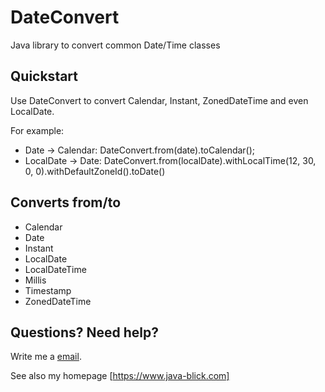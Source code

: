 # DateConvert

Java library to convert common Date/Time classes

## Quickstart

Use DateConvert to convert Calendar, Instant, ZonedDateTime and even LocalDate.

For example:
- Date -> Calendar: DateConvert.from(date).toCalendar();
- LocalDate -> Date: DateConvert.from(localDate).withLocalTime(12, 30, 0, 0).withDefaultZoneId().toDate()

## Converts from/to
- Calendar
- Date
- Instant
- LocalDate
- LocalDateTime
- Millis
- Timestamp
- ZonedDateTime

## Questions? Need help?
Write me a [email](mailto:michael.kosin@java-blick.com?Subject=DateConvert).

See also my homepage [https://www.java-blick.com]


